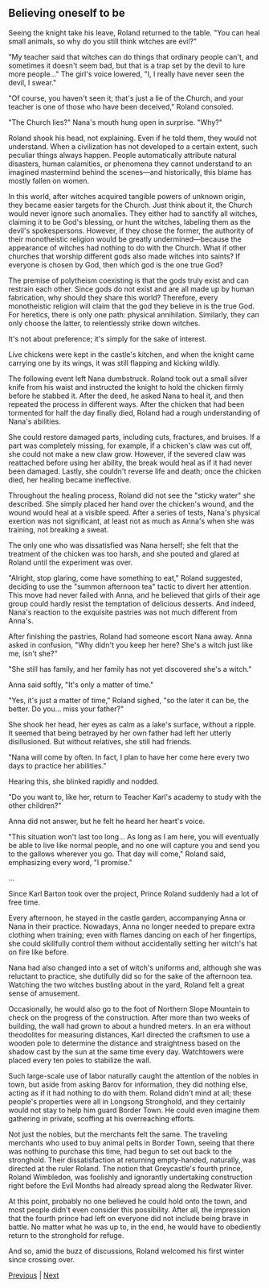 ## Believing oneself to be
Seeing the knight take his leave, Roland returned to the table. "You can heal small animals, so why do you still think witches are evil?"



"My teacher said that witches can do things that ordinary people can't, and sometimes it doesn't seem bad, but that is a trap set by the devil to lure more people..." The girl's voice lowered, "I, I really have never seen the devil, I swear."



"Of course, you haven't seen it; that's just a lie of the Church, and your teacher is one of those who have been deceived," Roland consoled.



"The Church lies?" Nana's mouth hung open in surprise. "Why?"



Roland shook his head, not explaining. Even if he told them, they would not understand. When a civilization has not developed to a certain extent, such peculiar things always happen. People automatically attribute natural disasters, human calamities, or phenomena they cannot understand to an imagined mastermind behind the scenes—and historically, this blame has mostly fallen on women.



In this world, after witches acquired tangible powers of unknown origin, they became easier targets for the Church. Just think about it, the Church would never ignore such anomalies. They either had to sanctify all witches, claiming it to be God's blessing, or hunt the witches, labeling them as the devil's spokespersons. However, if they chose the former, the authority of their monotheistic religion would be greatly undermined—because the appearance of witches had nothing to do with the Church. What if other churches that worship different gods also made witches into saints? If everyone is chosen by God, then which god is the one true God?



The premise of polytheism coexisting is that the gods truly exist and can restrain each other. Since gods do not exist and are all made up by human fabrication, why should they share this world? Therefore, every monotheistic religion will claim that the god they believe in is the true God. For heretics, there is only one path: physical annihilation. Similarly, they can only choose the latter, to relentlessly strike down witches.



It's not about preference; it's simply for the sake of interest.



Live chickens were kept in the castle's kitchen, and when the knight came carrying one by its wings, it was still flapping and kicking wildly.



The following event left Nana dumbstruck. Roland took out a small silver knife from his waist and instructed the knight to hold the chicken firmly before he stabbed it. After the deed, he asked Nana to heal it, and then repeated the process in different ways. After the chicken that had been tormented for half the day finally died, Roland had a rough understanding of Nana's abilities.



She could restore damaged parts, including cuts, fractures, and bruises. If a part was completely missing, for example, if a chicken's claw was cut off, she could not make a new claw grow. However, if the severed claw was reattached before using her ability, the break would heal as if it had never been damaged. Lastly, she couldn't reverse life and death; once the chicken died, her healing became ineffective.



Throughout the healing process, Roland did not see the "sticky water" she described. She simply placed her hand over the chicken's wound, and the wound would heal at a visible speed. After a series of tests, Nana's physical exertion was not significant, at least not as much as Anna's when she was training, not breaking a sweat.



The only one who was dissatisfied was Nana herself; she felt that the treatment of the chicken was too harsh, and she pouted and glared at Roland until the experiment was over.



"Alright, stop glaring, come have something to eat," Roland suggested, deciding to use the "summon afternoon tea" tactic to divert her attention. This move had never failed with Anna, and he believed that girls of their age group could hardly resist the temptation of delicious desserts. And indeed, Nana's reaction to the exquisite pastries was not much different from Anna's.



After finishing the pastries, Roland had someone escort Nana away. Anna asked in confusion, "Why didn't you keep her here? She's a witch just like me, isn't she?"



"She still has family, and her family has not yet discovered she's a witch."



Anna said softly, "It's only a matter of time."



"Yes, it's just a matter of time," Roland sighed, "so the later it can be, the better. Do you... miss your father?"

She shook her head, her eyes as calm as a lake's surface, without a ripple. It seemed that being betrayed by her own father had left her utterly disillusioned. But without relatives, she still had friends.

"Nana will come by often. In fact, I plan to have her come here every two days to practice her abilities."

Hearing this, she blinked rapidly and nodded.

"Do you want to, like her, return to Teacher Karl's academy to study with the other children?"

Anna did not answer, but he felt he heard her heart's voice.

"This situation won't last too long... As long as I am here, you will eventually be able to live like normal people, and no one will capture you and send you to the gallows wherever you go. That day will come," Roland said, emphasizing every word, "I promise."

...

Since Karl Barton took over the project, Prince Roland suddenly had a lot of free time.



Every afternoon, he stayed in the castle garden, accompanying Anna or Nana in their practice. Nowadays, Anna no longer needed to prepare extra clothing when training; even with flames dancing on each of her fingertips, she could skillfully control them without accidentally setting her witch's hat on fire like before.



Nana had also changed into a set of witch's uniforms and, although she was reluctant to practice, she dutifully did so for the sake of the afternoon tea. Watching the two witches bustling about in the yard, Roland felt a great sense of amusement.



Occasionally, he would also go to the foot of Northern Slope Mountain to check on the progress of the construction. After more than two weeks of building, the wall had grown to about a hundred meters. In an era without theodolites for measuring distances, Karl directed the craftsmen to use a wooden pole to determine the distance and straightness based on the shadow cast by the sun at the same time every day. Watchtowers were placed every ten poles to stabilize the wall.



Such large-scale use of labor naturally caught the attention of the nobles in town, but aside from asking Barov for information, they did nothing else, acting as if it had nothing to do with them. Roland didn't mind at all; these people's properties were all in Longsong Stronghold, and they certainly would not stay to help him guard Border Town. He could even imagine them gathering in private, scoffing at his overreaching efforts.



Not just the nobles, but the merchants felt the same. The traveling merchants who used to buy animal pelts in Border Town, seeing that there was nothing to purchase this time, had begun to set out back to the stronghold. Their dissatisfaction at returning empty-handed, naturally, was directed at the ruler Roland. The notion that Greycastle's fourth prince, Roland Wimbledon, was foolishly and ignorantly undertaking construction right before the Evil Months had already spread along the Redwater River.



At this point, probably no one believed he could hold onto the town, and most people didn't even consider this possibility. After all, the impression that the fourth prince had left on everyone did not include being brave in battle. No matter what he was up to, in the end, he would have to obediently return to the stronghold for refuge.



And so, amid the buzz of discussions, Roland welcomed his first winter since crossing over.





[Previous](CH0014.md) | [Next](CH0016.md)
